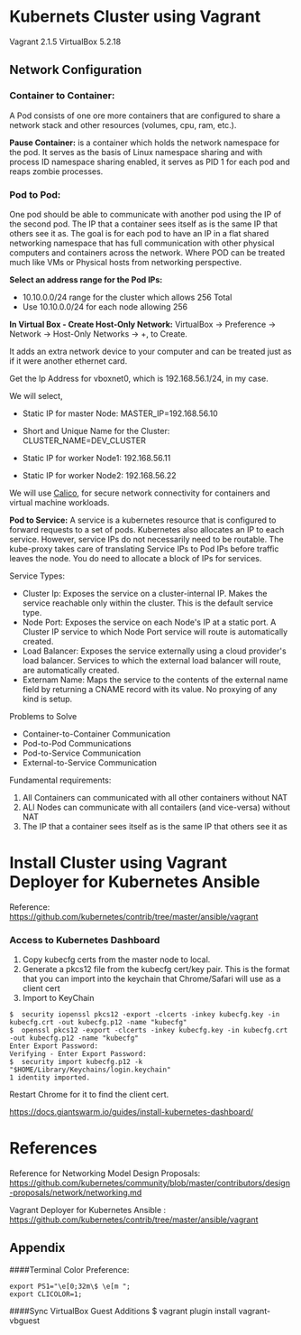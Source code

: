# Kubernets Cluster using Vagrant
Vagrant 2.1.5
VirtualBox 5.2.18

## Network Configuration
### Container to Container:
A Pod consists of one ore more containers that are configured to share a network stack and other resources (volumes, cpu, ram, etc.). 

**Pause Container:**  is a container which holds the network namespace for the pod. It serves as the basis of Linux namespace sharing and with process ID namespace sharing enabled, it serves as PID 1 for each pod and reaps zombie processes.

### Pod to Pod:
One pod should be able to communicate with another pod using the IP of the second pod. The IP that a container sees itself as is the same IP that others see it as. The goal is for each pod to have an IP in a flat shared networking namespace that has full communication with other physical computers and containers across the network. Where POD can be treated much like VMs or Physical hosts from networking perspective.

**Select an address range for the Pod IPs:**
- 10.10.0.0/24 range for the cluster which allows 256 Total
- Use 10.10.0.0/24 for each node allowing 256

**In Virtual Box - Create Host-Only Network:** VirtualBox -> Preference -> Network -> Host-Only Networks -> +, to Create.

It adds an extra network device to your computer and can be treated just as if it were another ethernet card.

Get the Ip Address for vboxnet0, which is 192.168.56.1/24, in my case.

We will select, 
- Static IP for master Node: MASTER_IP=192.168.56.10
- Short and Unique Name for the Cluster: CLUSTER_NAME=DEV_CLUSTER

- Static IP for worker Node1: 192.168.56.11
- Static IP for worker Node2: 192.168.56.22

We will use [Calico](https://docs.projectcalico.org/v3.2/introduction/), for secure network connectivity for containers and virtual machine workloads.


**Pod to Service:** A service is a kubernetes resource that is configured to forward requests to a set of pods. Kubernetes also allocates an IP to each service. However, service IPs do not necessarily need to be routable. The kube-proxy takes care of translating Service IPs to Pod IPs before traffic leaves the node. You do need to allocate a block of IPs for services.

Service Types:
- Cluster Ip: Exposes the service on a cluster-internal IP. Makes the service reachable only within the cluster. This is the default service type.
- Node Port: Exposes the service on each Node's IP at a static port. A Cluster IP service to which Node Port service will route is automatically created.
- Load Balancer: Exposes the service externally using a cloud provider's load balancer. Services to which the external load balancer will route, are automatically created. 
- Externam Name: Maps the service to the contents of the external name field by returning a CNAME record with its value. No proxying of any kind is setup.


Problems to Solve
- Container-to-Container Communication
- Pod-to-Pod Communications
- Pod-to-Service Communication
- External-to-Service Communication

Fundamental requirements:
1. All Containers can communicated with all other containers without NAT
2. ALl Nodes can communicate with all contailers (and vice-versa) without NAT
3. The IP that a container sees itself as is the same IP that others see it as








# Install Cluster using Vagrant Deployer for Kubernetes Ansible
Reference: https://github.com/kubernetes/contrib/tree/master/ansible/vagrant

### Access to Kubernetes Dashboard
1. Copy kubecfg certs from the master node to local. 
2. Generate a pkcs12 file from the kubecfg cert/key pair. This is the format that you can import into the keychain that Chrome/Safari will use as a client cert
3. Import to KeyChain 

```
$  security iopenssl pkcs12 -export -clcerts -inkey kubecfg.key -in kubecfg.crt -out kubecfg.p12 -name "kubecfg"
$  openssl pkcs12 -export -clcerts -inkey kubecfg.key -in kubecfg.crt -out kubecfg.p12 -name "kubecfg"
Enter Export Password:
Verifying - Enter Export Password:
$  security import kubecfg.p12 -k "$HOME/Library/Keychains/login.keychain"
1 identity imported.
```
Restart Chrome for it to find the client cert.


https://docs.giantswarm.io/guides/install-kubernetes-dashboard/


# References
Reference for Networking Model Design Proposals: https://github.com/kubernetes/community/blob/master/contributors/design-proposals/network/networking.md 

Vagrant Deployer for Kubernetes Ansible : https://github.com/kubernetes/contrib/tree/master/ansible/vagrant


## Appendix
####Terminal Color Preference:
```
export PS1="\e[0;32m\$ \e[m ";
export CLICOLOR=1;
```

####Sync VirtualBox Guest Additions
$ vagrant plugin install vagrant-vbguest 

